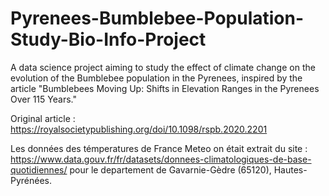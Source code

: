 # Pyrenees-Bumblebee-Population-Study-Bio-Info-Project
A data science project aiming to study the effect of climate change on the evolution of the Bumblebee population in the Pyrenees, inspired by the article "Bumblebees Moving Up: Shifts in Elevation Ranges in the Pyrenees Over 115 Years."

Original article : https://royalsocietypublishing.org/doi/10.1098/rspb.2020.2201


Les données des témperatures de France Meteo on était extrait du site : https://www.data.gouv.fr/fr/datasets/donnees-climatologiques-de-base-quotidiennes/
pour le departement de Gavarnie-Gèdre (65120), Hautes-Pyrénées.
